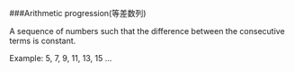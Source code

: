 ###Arithmetic progression(等差数列)

A sequence of numbers such that the difference between the consecutive terms is constant.

Example: 5, 7, 9, 11, 13, 15 … 


 